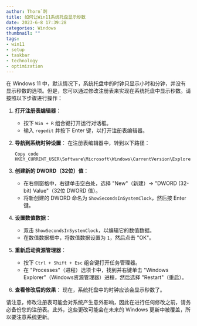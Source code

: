 ```yaml
---
author: Thorn`刺
title: 如何让Win11系统托盘显示秒数
date: 2023-6-8 17:39:28
categories: Windows
thumbnail: ""
tags:
- win11
- setup
- taskbar
- technology
- optimization
---
```


在 Windows 11 中，默认情况下，系统托盘中的时钟只显示小时和分钟，并没有显示秒数的选项。但是，您可以通过修改注册表来实现在系统托盘中显示秒数。请按照以下步骤进行操作：

1. **打开注册表编辑器**：

   - 按下 `Win + R` 组合键打开运行对话框。
   - 输入 `regedit` 并按下 Enter 键，以打开注册表编辑器。

2. **导航到系统时钟设置**： 在注册表编辑器中，转到以下路径：

   ```
   Copy code
   HKEY_CURRENT_USER\Software\Microsoft\Windows\CurrentVersion\Explorer\Advanced
   ```

3. **创建新的 DWORD（32位）值**：

   - 在右侧窗格中，右键单击空白处，选择 "New"（新建）-> "DWORD (32-bit) Value"（32位 DWORD 值）。
   - 将新创建的 DWORD 命名为 `ShowSecondsInSystemClock`，然后按 Enter 键。

4. **设置数值数据**：

   - 双击 `ShowSecondsInSystemClock`，以编辑它的数值数据。
   - 在数值数据框中，将数值数据设置为 `1`，然后点击 "OK"。

5. **重新启动资源管理器**：

   - 按下 `Ctrl + Shift + Esc` 组合键打开任务管理器。
   - 在 "Processes"（进程）选项卡中，找到并右键单击 "Windows Explorer"（Windows资源管理器）进程，然后选择 "Restart"（重启）。

6. **查看修改后的效果**： 现在，系统托盘中的时钟应该会显示秒数了。

请注意，修改注册表可能会对系统产生意外影响，因此在进行任何修改之前，请务必备份您的注册表。此外，这些更改可能会在未来的 Windows 更新中被覆盖，所以要注意系统更新。